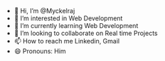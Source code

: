 - 👋 Hi, I’m @Myckelraj
- 👀 I’m interested in Web Development
- 🌱 I’m currently learning Web Development
- 💞️ I’m looking to collaborate on Real time Projects
- 📫 How to reach me Linkedin, Gmail
- 😄 Pronouns: Him


